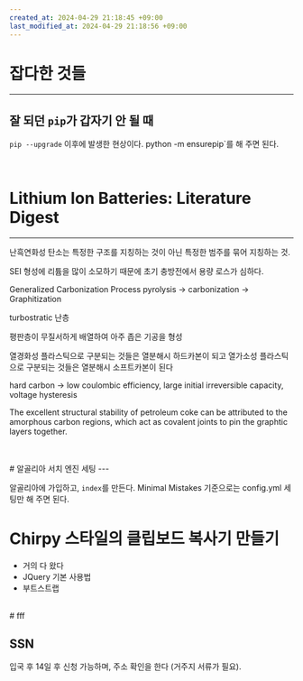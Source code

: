 ```yaml
---
created_at: 2024-04-29 21:18:45 +09:00
last_modified_at: 2024-04-29 21:18:56 +09:00
---
```

# 잡다한 것들
---

## 잘 되던 `pip`가 갑자기 안 될 때

`pip --upgrade` 이후에 발생한 현상이다.  python -m ensurepip`를 해 주면 된다.

<br>

# Lithium Ion Batteries: Literature Digest
---

[^1]: [Hard Carbon Anodes for Next-Generation Li-Ion Batteries: Review and Perspective](https://dx.doi.org/10.1002/aenm.202101650)

난흑연화성 탄소는 특정한 구조를 지칭하는 것이 아닌 특정한 범주를 묶어 지칭하는 것.

SEI 형성에 리튬을 많이 소모하기 때문에 초기 충방전에서 용량 로스가 심하다.

Generalized Carbonization Process
pyrolysis -> carbonization -> Graphitization

turbostratic 난층

평판층이 무질서하게 배열하여 아주 좁은 기공을 형성

열경화성 플라스틱으로 구분되는 것들은 열분해시 하드카본이 되고 열가소성 플라스틱으로 구분되는 것들은 열분해시 소프트카본이 된다

hard carbon -> low coulombic efficiency, large initial irreversible capacity, voltage hysteresis

The excellent structural stability of petroleum coke can be attributed to the amorphous carbon regions, which act as covalent joints to pin the graphtic layers together.

##

<br>
# 알골리아 서치 엔진 세팅
---

알골리아에 가입하고, `index`를 만든다.  Minimal Mistakes 기준으로는 config.yml 세팅만 해 주면 된다.

# Chirpy 스타일의 클립보드 복사기 만들기

- 거의 다 왔다
- JQuery 기본 사용법
- 부트스트랩

<br>
# fff

## SSN

입국 후 14일 후 신청 가능하며, 주소 확인을 한다 (거주지 서류가 필요).



#